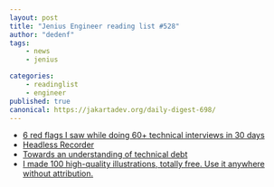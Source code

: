 ```yaml
---
layout: post
title: "Jenius Engineer reading list #528"
author: "dedenf"
tags:
    - news
    - jenius

categories:
    - readinglist
    - engineer
published: true
canonical: https://jakartadev.org/daily-digest-698/
---
```


- [6 red flags I saw while doing 60+ technical interviews in 30 days](http://blog.interviewing.io/6-red-flags-i-saw-while-doing-60-technical-interviews-in-30-days/)
- [Headless Recorder](https://github.com/checkly/headless-recorder)
- [Towards an understanding of technical debt](https://medium.com/@kellan/towards-an-understanding-of-technical-debt-ae0f97cc0553)
- [I made 100 high-quality illustrations, totally free. Use it anywhere without attribution.](https://dev.to/hrishikesh1990/i-made-100-high-quality-illustrations-totally-free-use-it-anywhere-without-attribution-452o)
